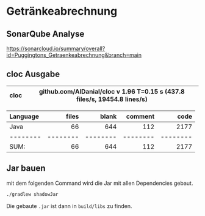 # Getränkeabrechnung

## SonarQube Analyse
https://sonarcloud.io/summary/overall?id=Puggingtons_Getraenkeabrechnung&branch=main

## cloc Ausgabe

<!-- CLOC-REPORT-START -->
cloc|github.com/AlDanial/cloc v 1.96  T=0.15 s (437.8 files/s, 19454.8 lines/s)
--- | ---

Language|files|blank|comment|code
:-------|-------:|-------:|-------:|-------:
Java|66|644|112|2177
--------|--------|--------|--------|--------
SUM:|66|644|112|2177
<!-- CLOC-REPORT-END -->

## Jar bauen
mit dem folgenden Command wird die Jar mit allen Dependencies gebaut.
```bash
./gradlew shadowJar
```

Die gebaute `.jar` ist dann in `build/libs` zu finden.
